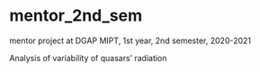 # mentor_2nd_sem

mentor project at DGAP MIPT, 1st year, 2nd semester, 2020-2021

Analysis of variability of quasars’ radiation
